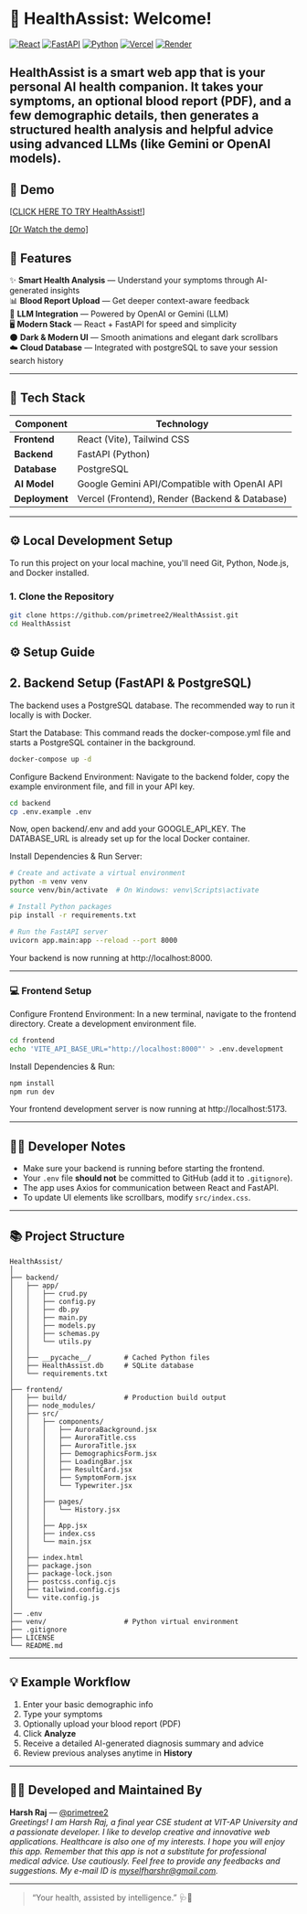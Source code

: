 # 🌿 HealthAssist: Welcome!

[![React](https://img.shields.io/badge/React-20232A?style=for-the-badge&logo=react&logoColor=61DAFB)](https://reactjs.org/)
[![FastAPI](https://img.shields.io/badge/FastAPI-005571?style=for-the-badge&logo=fastapi)](https://fastapi.tiangolo.com/)
[![Python](https://img.shields.io/badge/Python-3776AB?style=for-the-badge&logo=python&logoColor=white)](https://www.python.org/)
[![Vercel](https://img.shields.io/badge/Vercel-000000?style=for-the-badge&logo=vercel&logoColor=white)](https://vercel.com/)
[![Render](https://img.shields.io/badge/Render-46E3B7?style=for-the-badge&logo=render&logoColor=white)](https://render.com/)

**HealthAssist** is a smart web app that is your personal AI health companion. It takes your symptoms, an optional blood report (PDF), and a few demographic details, then generates a structured health analysis and helpful advice using advanced LLMs (like Gemini or OpenAI models). 
---

## 🎥 Demo
[[CLICK HERE TO TRY HealthAssist!](https://health-assist-rose.vercel.app/)]

[[Or Watch the demo]](https://drive.google.com/file/d/1iDCuAI80BAPXX9SEevZUiGiGj2ut6r4r/view?usp=sharing)


## 🚀 Features

✨ **Smart Health Analysis** — Understand your symptoms through AI-generated insights  
📊 **Blood Report Upload** — Get deeper context-aware feedback  
🧠 **LLM Integration** — Powered by OpenAI or Gemini (LLM)  
🖥️ **Modern Stack** — React + FastAPI for speed and simplicity  
🌑 **Dark & Modern UI** — Smooth animations and elegant dark scrollbars  
☁️ **Cloud Database** — Integrated with postgreSQL to save your session search history

---

## 🧩 Tech Stack

| Component      | Technology                                     |
| -------------- | ---------------------------------------------- |
| **Frontend**   | React (Vite), Tailwind CSS                     |
| **Backend**    | FastAPI (Python)                               |
| **Database**   | PostgreSQL                                     |
| **AI Model**   | Google Gemini API/Compatible with OpenAI API   |
| **Deployment** | Vercel (Frontend), Render (Backend & Database) |

---
## ⚙️ Local Development Setup

To run this project on your local machine, you'll need Git, Python, Node.js, and Docker installed.

### 1. Clone the Repository

```bash
git clone https://github.com/primetree2/HealthAssist.git
cd HealthAssist
```
## ⚙️ Setup Guide 

## 2. Backend Setup (FastAPI & PostgreSQL)
The backend uses a PostgreSQL database. The recommended way to run it locally is with Docker.

Start the Database: This command reads the docker-compose.yml file and starts a PostgreSQL container in the background.

```bash
docker-compose up -d
```
Configure Backend Environment: Navigate to the backend folder, copy the example environment file, and fill in your API key.

```bash
cd backend
cp .env.example .env
```
Now, open backend/.env and add your GOOGLE_API_KEY. The DATABASE_URL is already set up for the local Docker container.

Install Dependencies & Run Server:

```bash
# Create and activate a virtual environment
python -m venv venv
source venv/bin/activate  # On Windows: venv\Scripts\activate

# Install Python packages
pip install -r requirements.txt

# Run the FastAPI server
uvicorn app.main:app --reload --port 8000
```
Your backend is now running at http://localhost:8000.

---

### 💻 Frontend Setup
Configure Frontend Environment: In a new terminal, navigate to the frontend directory. Create a development environment file.

```bash
cd frontend
echo 'VITE_API_BASE_URL="http://localhost:8000"' > .env.development
```
Install Dependencies & Run:

```bash
npm install
npm run dev
```
Your frontend development server is now running at http://localhost:5173.

---

## 🧑‍💻 Developer Notes

- Make sure your backend is running before starting the frontend.
- Your `.env` file **should not** be committed to GitHub (add it to `.gitignore`).
- The app uses Axios for communication between React and FastAPI.
- To update UI elements like scrollbars, modify `src/index.css`.

---

## 📚 Project Structure

```
HealthAssist/
│
├── backend/
│   ├── app/
│   │   ├── crud.py
│   │   ├── config.py
│   │   ├── db.py
│   │   ├── main.py
│   │   ├── models.py
│   │   ├── schemas.py
│   │   └── utils.py
│   │
│   ├── __pycache__/        # Cached Python files
│   ├── HealthAssist.db     # SQLite database              
│   └── requirements.txt
│
├── frontend/
│   ├── build/              # Production build output
│   ├── node_modules/
│   ├── src/
│   │   ├── components/
│   │   │   ├── AuroraBackground.jsx
│   │   │   ├── AuroraTitle.css
│   │   │   ├── AuroraTitle.jsx
│   │   │   ├── DemographicsForm.jsx
│   │   │   ├── LoadingBar.jsx
│   │   │   ├── ResultCard.jsx
│   │   │   ├── SymptomForm.jsx
│   │   │   └── Typewriter.jsx
│   │   │
│   │   ├── pages/
│   │   │   └── History.jsx
│   │   │
│   │   ├── App.jsx
│   │   ├── index.css
│   │   └── main.jsx
│   │
│   ├── index.html
│   ├── package.json
│   ├── package-lock.json
│   ├── postcss.config.cjs
│   ├── tailwind.config.cjs
│   └── vite.config.js
│
│── .env 
├── venv/                   # Python virtual environment
├── .gitignore
├── LICENSE
└── README.md

```

---

## 💡 Example Workflow

1. Enter your basic demographic info  
2. Type your symptoms  
3. Optionally upload your blood report (PDF)  
4. Click **Analyze**  
5. Receive a detailed AI-generated diagnosis summary and advice  
6. Review previous analyses anytime in **History**

---

## 👨‍💻 Developed and Maintained By

**Harsh Raj** — [@primetree2](https://github.com/primetree2)  
*Greetings! I am Harsh Raj, a final year CSE student at VIT-AP University and a passionate developer. I like to develop creative and innovative web applications. Healthcare is also one of my interests. I hope you will enjoy this app. Remember that this app is not a substitute for professional medical advice. Use cautiously. Feel free to provide any feedbacks and suggestions. My e-mail ID is myselfharshr@gmail.com.*

---

> “Your health, assisted by intelligence.” 🩺🤖
